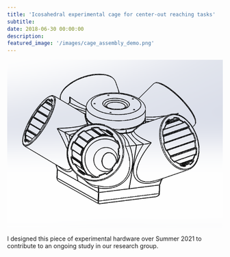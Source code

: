 ```yaml
---
title: 'Icosahedral experimental cage for center-out reaching tasks'
subtitle:
date: 2018-06-30 00:00:00
description:
featured_image: '/images/cage_assembly_demo.png'
---
```


<img src="../images/joint_assembly.png">

I designed this piece of experimental hardware over Summer 2021 to contribute to an ongoing study in our research group.